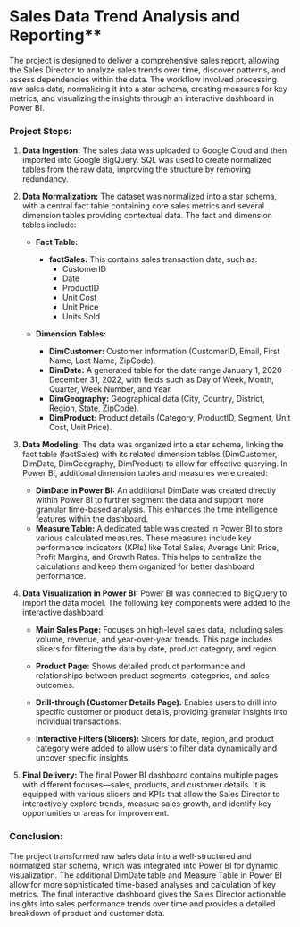 # Sales Data Trend Analysis and Reporting**

The project is designed to deliver a comprehensive sales report, allowing the Sales Director to analyze sales trends over time, discover patterns, and assess dependencies within the data. The workflow involved processing raw sales data, normalizing it into a star schema, creating measures for key metrics, and visualizing the insights through an interactive dashboard in Power BI.

### Project Steps:

1. **Data Ingestion:**
   The sales data was uploaded to Google Cloud and then imported into Google BigQuery. SQL was used to create normalized tables from the raw data, improving the structure by removing redundancy.

2. **Data Normalization:**
   The dataset was normalized into a star schema, with a central fact table containing core sales metrics and several dimension tables providing contextual data. The fact and dimension tables include:

   - **Fact Table:**
     - **factSales:** This contains sales transaction data, such as:
       - CustomerID
       - Date
       - ProductID
       - Unit Cost
       - Unit Price
       - Units Sold

   - **Dimension Tables:**
     - **DimCustomer:** Customer information (CustomerID, Email, First Name, Last Name, ZipCode).
     - **DimDate:** A generated table for the date range January 1, 2020 – December 31, 2022, with fields such as Day of Week, Month, Quarter, Week Number, and Year.
     - **DimGeography:** Geographical data (City, Country, District, Region, State, ZipCode).
     - **DimProduct:** Product details (Category, ProductID, Segment, Unit Cost, Unit Price).

3. **Data Modeling:**
   The data was organized into a star schema, linking the fact table (factSales) with its related dimension tables (DimCustomer, DimDate, DimGeography, DimProduct) to allow for effective querying. In Power BI, additional dimension tables and measures were created:

   - **DimDate in Power BI:** An additional DimDate was created directly within Power BI to further segment the data and support more granular time-based analysis. This enhances the time intelligence features within the dashboard.
   - **Measure Table:** A dedicated table was created in Power BI to store various calculated measures. These measures include key performance indicators (KPIs) like Total Sales, Average Unit Price, Profit Margins, and Growth Rates. This helps to centralize the calculations and keep them organized for better dashboard performance.

4. **Data Visualization in Power BI:**
   Power BI was connected to BigQuery to import the data model. The following key components were added to the interactive dashboard:

   - **Main Sales Page:** Focuses on high-level sales data, including sales volume, revenue, and year-over-year trends. This page includes slicers for filtering the data by date, product category, and region.
   - **Product Page:** Shows detailed product performance and relationships between product segments, categories, and sales outcomes.
   - **Drill-through (Customer Details Page):** Enables users to drill into specific customer or product details, providing granular insights into individual transactions.

   - **Interactive Filters (Slicers):** Slicers for date, region, and product category were added to allow users to filter data dynamically and uncover specific insights.
  
5. **Final Delivery:**
   The final Power BI dashboard contains multiple pages with different focuses—sales, products, and customer details. It is equipped with various slicers and KPIs that allow the Sales Director to interactively explore trends, measure sales growth, and identify key opportunities or areas for improvement.

### Conclusion:
The project transformed raw sales data into a well-structured and normalized star schema, which was integrated into Power BI for dynamic visualization. The additional DimDate table and Measure Table in Power BI allow for more sophisticated time-based analyses and calculation of key metrics. The final interactive dashboard gives the Sales Director actionable insights into sales performance trends over time and provides a detailed breakdown of product and customer data.
